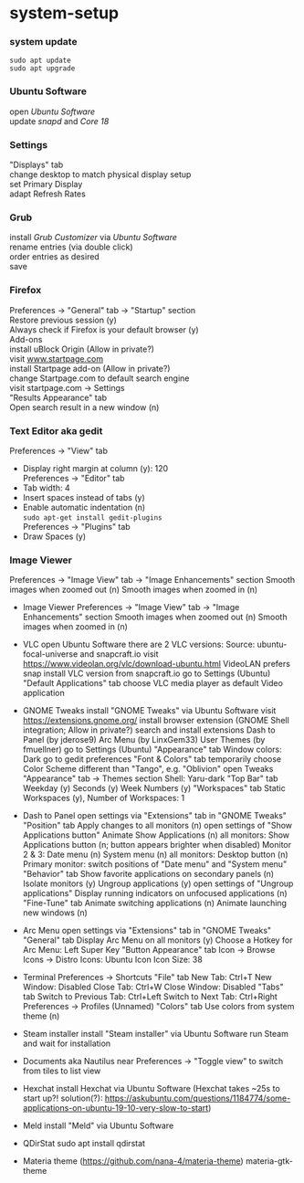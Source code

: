 # system-setup

### system update
`sudo apt update`  
`sudo apt upgrade`  

### Ubuntu Software
open *Ubuntu Software*  
update *snapd* and *Core 18*  

### Settings
"Displays" tab  
    change desktop to match physical display setup  
    set Primary Display  
    adapt Refresh Rates  

### Grub
install *Grub Customizer* via *Ubuntu Software*  
rename entries (via double click)  
order entries as desired  
save  

### Firefox
Preferences -> "General" tab -> "Startup" section  
    Restore previous session (y)  
    Always check if Firefox is your default browser (y)  
Add-ons  
    install uBlock Origin (Allow in private?)  
visit www.startpage.com  
    install Startpage add-on (Allow in private?)  
    change Startpage.com to default search engine  
visit startpage.com -> Settings  
"Results Appearance" tab  
    Open search result in a new window (n)  

### Text Editor aka gedit
Preferences -> "View" tab  
  * Display right margin at column (y): 120  
Preferences -> "Editor" tab  
  * Tab width: 4  
  * Insert spaces instead of tabs (y)  
  * Enable automatic indentation (n)  
`sudo apt-get install gedit-plugins`  
Preferences -> "Plugins" tab  
* Draw Spaces (y)  

### Image Viewer
Preferences -> "Image View" tab -> "Image Enhancements" section
    Smooth images when zoomed out (n)
    Smooth images when zoomed in (n)

- Image Viewer
Preferences -> "Image View" tab -> "Image Enhancements" section
    Smooth images when zoomed out (n)
    Smooth images when zoomed in (n)

- VLC
open Ubuntu Software
there are 2 VLC versions:
    Source: ubuntu-focal-universe and snapcraft.io
visit https://www.videolan.org/vlc/download-ubuntu.html
    VideoLAN prefers snap
install VLC version from snapcraft.io
go to Settings (Ubuntu)
"Default Applications" tab
    choose VLC media player as default Video application



- GNOME Tweaks
install "GNOME Tweaks" via Ubuntu Software
visit https://extensions.gnome.org/
    install browser extension (GNOME Shell integration; Allow in private?)
search and install extensions
    Dash to Panel (by jderose9)
    Arc Menu (by LinxGem33)
    User Themes (by fmuellner)
go to Settings (Ubuntu)
"Appearance" tab
    Window colors: Dark
go to gedit preferences
"Font & Colors" tab
    temporarily choose Color Scheme different than "Tango", e.g. "Oblivion"
open Tweaks
"Appearance" tab -> Themes section
    Shell: Yaru-dark
"Top Bar" tab
    Weekday (y)
    Seconds (y)
    Week Numbers (y)
"Workspaces" tab
    Static Workspaces (y), Number of Workspaces: 1

- Dash to Panel
open settings via "Extensions" tab in "GNOME Tweaks"
"Position" tab
    Apply changes to all monitors (n)
    open settings of "Show Applications button"
        Animate Show Applications (n)
    all monitors:
        Show Applications button (n; button appears brighter when disabled)
    Monitor 2 & 3:
        Date menu (n)
        System menu (n)
    all monitors:
        Desktop button (n)
    Primary monitor:
        switch positions of "Date menu" and "System menu"
"Behavior" tab
    Show favorite applications on secondary panels (n)
    Isolate monitors (y)
    Ungroup applications (y)
    open settings of "Ungroup applications"
        Display running indicators on unfocused applications (n)
"Fine-Tune" tab
    Animate switching applications (n)
    Animate launching new windows (n)

- Arc Menu
open settings via "Extensions" tab in "GNOME Tweaks"
"General" tab
    Display Arc Menu on all monitors (y)
    Choose a Hotkey for Arc Menu: Left Super Key
"Button Appearance" tab
    Icon -> Browse Icons -> Distro Icons: Ubuntu Icon
    Icon Size: 38



- Terminal
Preferences -> Shortcuts
    "File" tab
        New Tab:      Ctrl+T
        New Window:   Disabled
        Close Tab:    Ctrl+W
        Close Window: Disabled
    "Tabs" tab
        Switch to Previous Tab: Ctrl+Left
        Switch to Next Tab:     Ctrl+Right
Preferences -> Profiles (Unnamed)
    "Colors" tab
        Use colors from system theme (n)
    
- Steam installer
install "Steam installer" via Ubuntu Software
run Steam and wait for installation

- Documents aka Nautilus
near Preferences -> "Toggle view" to switch from tiles to list view

- Hexchat
install Hexchat via Ubuntu Software
(Hexchat takes ~25s to start up?!
solution(?): https://askubuntu.com/questions/1184774/some-applications-on-ubuntu-19-10-very-slow-to-start)

- Meld
install "Meld" via Ubuntu Software

- QDirStat
sudo apt install qdirstat

- Materia theme (https://github.com/nana-4/materia-theme)
materia-gtk-theme

    
    
    
    
    
    
    
